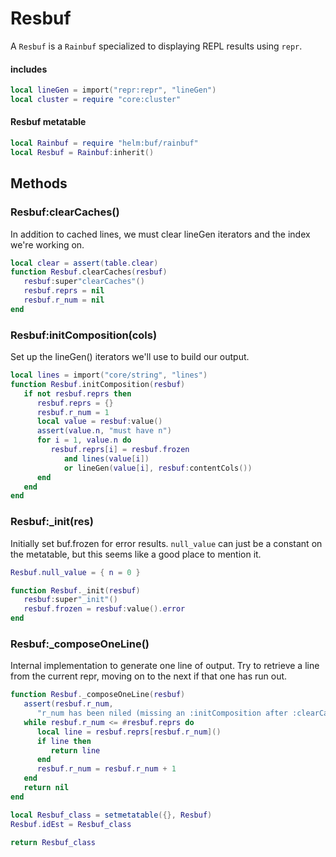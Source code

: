 # Resbuf

A ``Resbuf`` is a ``Rainbuf`` specialized to displaying REPL results using ``repr``.


#### includes

```lua
local lineGen = import("repr:repr", "lineGen")
local cluster = require "core:cluster"
```
#### Resbuf metatable

```lua
local Rainbuf = require "helm:buf/rainbuf"
local Resbuf = Rainbuf:inherit()
```
## Methods


### Resbuf:clearCaches()

In addition to cached lines, we must clear lineGen iterators and the
index we're working on.

```lua
local clear = assert(table.clear)
function Resbuf.clearCaches(resbuf)
   resbuf:super"clearCaches"()
   resbuf.reprs = nil
   resbuf.r_num = nil
end
```
### Resbuf:initComposition(cols)

Set up the lineGen() iterators we'll use to build our output.

```lua
local lines = import("core/string", "lines")
function Resbuf.initComposition(resbuf)
   if not resbuf.reprs then
      resbuf.reprs = {}
      resbuf.r_num = 1
      local value = resbuf:value()
      assert(value.n, "must have n")
      for i = 1, value.n do
         resbuf.reprs[i] = resbuf.frozen
            and lines(value[i])
            or lineGen(value[i], resbuf:contentCols())
      end
   end
end
```
### Resbuf:_init(res)

Initially set buf.frozen for error results. ``null_value`` can just be a
constant on the metatable, but this seems like a good place to mention it.

```lua
Resbuf.null_value = { n = 0 }

function Resbuf._init(resbuf)
   resbuf:super"_init"()
   resbuf.frozen = resbuf:value().error
end
```
### Resbuf:_composeOneLine()

Internal implementation to generate one line of output. Try to retrieve a line
from the current repr, moving on to the next if that one has run out.

```lua
function Resbuf._composeOneLine(resbuf)
   assert(resbuf.r_num,
      "r_num has been niled (missing an :initComposition after :clearCaches?)")
   while resbuf.r_num <= #resbuf.reprs do
      local line = resbuf.reprs[resbuf.r_num]()
      if line then
         return line
      end
      resbuf.r_num = resbuf.r_num + 1
   end
   return nil
end
```
```lua
local Resbuf_class = setmetatable({}, Resbuf)
Resbuf.idEst = Resbuf_class

return Resbuf_class
```

